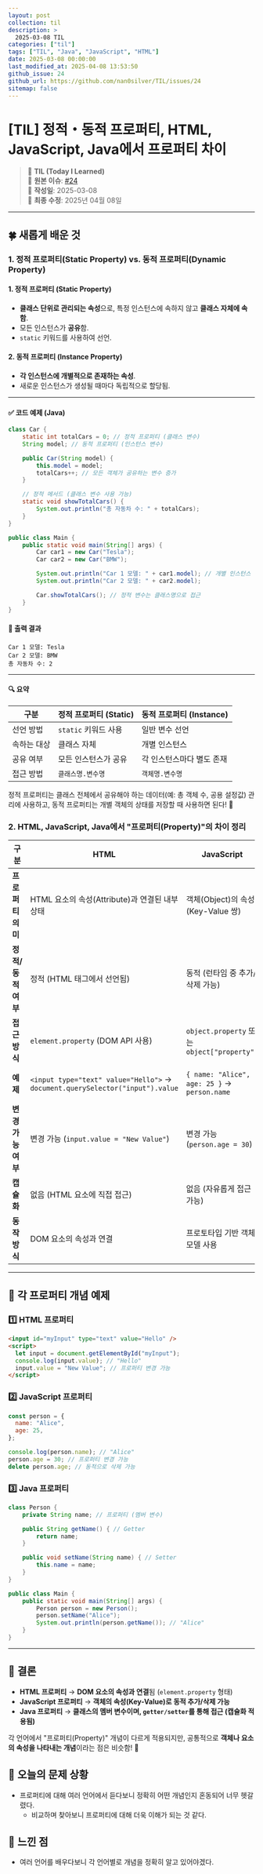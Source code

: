 ```yaml
---
layout: post
collection: til
description: >
  2025-03-08 TIL
categories: ["til"]
tags: ["TIL", "Java", "JavaScript", "HTML"]
date: 2025-03-08 00:00:00
last_modified_at: 2025-04-08 13:53:50
github_issue: 24
github_url: https://github.com/nan0silver/TIL/issues/24
sitemap: false
---
```


# [TIL] 정적・동적 프로퍼티, HTML, JavaScript, Java에서 프로퍼티 차이

> 📝 **TIL (Today I Learned)**  
> 🔗 **원본 이슈**: [#24](https://github.com/nan0silver/TIL/issues/24)  
> 📅 **작성일**: 2025-03-08  
> 🔄 **최종 수정**: 2025년 04월 08일

---


## 🍀 새롭게 배운 것

### 1. **정적 프로퍼티(Static Property) vs. 동적 프로퍼티(Dynamic Property)**

#### **1. 정적 프로퍼티 (Static Property)**

- **클래스 단위로 관리되는 속성**으로, 특정 인스턴스에 속하지 않고 **클래스 자체에 속함**.
- 모든 인스턴스가 **공유**함.
- `static` 키워드를 사용하여 선언.

#### **2. 동적 프로퍼티 (Instance Property)**

- **각 인스턴스에 개별적으로 존재하는 속성**.
- 새로운 인스턴스가 생성될 때마다 독립적으로 할당됨.

---

#### ✅ **코드 예제 (Java)**

```java
class Car {
    static int totalCars = 0; // 정적 프로퍼티 (클래스 변수)
    String model; // 동적 프로퍼티 (인스턴스 변수)

    public Car(String model) {
        this.model = model;
        totalCars++; // 모든 객체가 공유하는 변수 증가
    }

    // 정적 메서드 (클래스 변수 사용 가능)
    static void showTotalCars() {
        System.out.println("총 자동차 수: " + totalCars);
    }
}

public class Main {
    public static void main(String[] args) {
        Car car1 = new Car("Tesla");
        Car car2 = new Car("BMW");

        System.out.println("Car 1 모델: " + car1.model); // 개별 인스턴스 값
        System.out.println("Car 2 모델: " + car2.model);

        Car.showTotalCars(); // 정적 변수는 클래스명으로 접근
    }
}
```

#### 📝 **출력 결과**

```
Car 1 모델: Tesla
Car 2 모델: BMW
총 자동차 수: 2
```

---

#### 🔍 **요약**

| 구분        | 정적 프로퍼티 (Static) | 동적 프로퍼티 (Instance)  |
| ----------- | ---------------------- | ------------------------- |
| 선언 방법   | `static` 키워드 사용   | 일반 변수 선언            |
| 속하는 대상 | 클래스 자체            | 개별 인스턴스             |
| 공유 여부   | 모든 인스턴스가 공유   | 각 인스턴스마다 별도 존재 |
| 접근 방법   | `클래스명.변수명`      | `객체명.변수명`           |

정적 프로퍼티는 클래스 전체에서 공유해야 하는 데이터(예: 총 객체 수, 공용 설정값) 관리에 사용하고, 동적 프로퍼티는 개별 객체의 상태를 저장할 때 사용하면 된다! 🚀

### 2. **HTML, JavaScript, Java에서 "프로퍼티(Property)"의 차이 정리**

| 구분               | **HTML**                                                                      | **JavaScript**                               | **Java**                                           |
| ------------------ | ----------------------------------------------------------------------------- | -------------------------------------------- | -------------------------------------------------- |
| **프로퍼티 의미**  | HTML 요소의 속성(Attribute)과 연결된 내부 상태                                | 객체(Object)의 속성(Key-Value 쌍)            | 클래스의 멤버 변수(필드)                           |
| **정적/동적 여부** | 정적 (HTML 태그에서 선언됨)                                                   | 동적 (런타임 중 추가/삭제 가능)              | 정적 (컴파일 시 고정, 객체 생성 후 변경 불가)      |
| **접근 방식**      | `element.property` (DOM API 사용)                                             | `object.property` 또는 `object["property"]`  | `getter/setter` 메서드 사용                        |
| **예제**           | `<input type="text" value="Hello">` → `document.querySelector("input").value` | `{ name: "Alice", age: 25 }` → `person.name` | `private String name;` → `getName()` / `setName()` |
| **변경 가능 여부** | 변경 가능 (`input.value = "New Value"`)                                       | 변경 가능 (`person.age = 30`)                | 직접 변경 불가 (`private` + `getter/setter` 필요)  |
| **캡슐화**         | 없음 (HTML 요소에 직접 접근)                                                  | 없음 (자유롭게 접근 가능)                    | 있음 (`private`로 보호, 메서드를 통해 접근)        |
| **동작 방식**      | DOM 요소의 속성과 연결                                                        | 프로토타입 기반 객체 모델 사용               | 클래스 기반 객체 모델 사용                         |

---

## **📌 각 프로퍼티 개념 예제**

### 1️⃣ **HTML 프로퍼티**

```html
<input id="myInput" type="text" value="Hello" />
<script>
  let input = document.getElementById("myInput");
  console.log(input.value); // "Hello"
  input.value = "New Value"; // 프로퍼티 변경 가능
</script>
```

### 2️⃣ **JavaScript 프로퍼티**

```javascript
const person = {
  name: "Alice",
  age: 25,
};

console.log(person.name); // "Alice"
person.age = 30; // 프로퍼티 변경 가능
delete person.age; // 동적으로 삭제 가능
```

### 3️⃣ **Java 프로퍼티**

```java
class Person {
    private String name; // 프로퍼티 (멤버 변수)

    public String getName() { // Getter
        return name;
    }

    public void setName(String name) { // Setter
        this.name = name;
    }
}

public class Main {
    public static void main(String[] args) {
        Person person = new Person();
        person.setName("Alice");
        System.out.println(person.getName()); // "Alice"
    }
}
```

---

## **🎯 결론**

- **HTML 프로퍼티** → **DOM 요소의 속성과 연결**됨 (`element.property` 형태)
- **JavaScript 프로퍼티** → **객체의 속성(Key-Value)로 동적 추가/삭제 가능**
- **Java 프로퍼티** → **클래스의 멤버 변수이며, `getter/setter`를 통해 접근 (캡슐화 적용됨)**

각 언어에서 "프로퍼티(Property)" 개념이 다르게 적용되지만, 공통적으로 **객체나 요소의 속성을 나타내는 개념**이라는 점은 비슷함! 🚀

## 🍎 오늘의 문제 상황

- 프로퍼티에 대해 여러 언어에서 듣다보니 정확히 어떤 개념인지 혼동되어 너무 헷갈렸다.
  - 비교하며 찾아보니 프로퍼티에 대해 더욱 이해가 되는 것 같다.

## 🦄 느낀 점

- 여러 언어를 배우다보니 각 언어별로 개념을 정확히 알고 있어야겠다.
